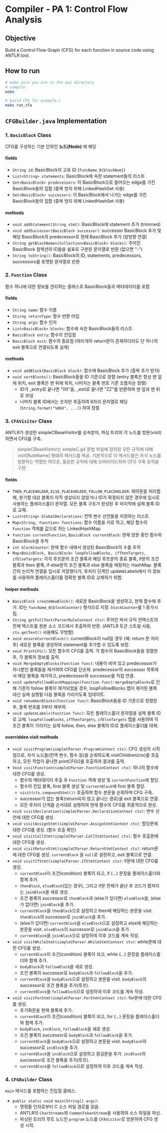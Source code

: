 # Compiler - PA 1: Control Flow Analysis

## Objective

Build a Control Flow Graph (CFG) for each function in source code using
ANTLR tool.

## How to run

```bash
# make sure you are in the pa1 directory
# compile
make 

# build CFG for example.c
make run_cfa
```

## `CFGBuilder.java` Implementation

### 1. `BasicBlock` Class

CFG를 구성하는 기본 단위인 **노드(Node)** 에 해당

#### fields

- `String id`: BasicBlock의 고유 ID (`funcName_B{blockNum}`)
- `List<String> statements`: BasicBlock에 속한 statement들의 리스트
- `Set<BasicBlock> predecessors`: 이 BasicBlock으로 들어오는 edge를 가진 BasicBlock들의 집합 (중복 방지 위해 LinkedHashSet 사용)
- `Set<BasicBlock> successors`: 이 BasicBlock에서 나가는 edge를 가진 BasicBlock들의 집합 (중복 방지 위해 LinkedHashSet 사용)

#### methods

- `void addStatement(String stmt)`: BasicBlock에 statement 추가 (trimmed)
- `void addSuccessor(BasicBlock successor)`: successor BasicBlock 추가 및 해당 BasicBlock의 predecessor로 현재 BasicBlock 추가 (양방향 연결)
- `String getBlockNames(Collection<BasicBlock> blocks)`: 주어진 BasicBlock 컬렉션의 ID들을 쉼표로 구분된 문자열로 반환 (없으면 "-")
- `String toString()`: BasicBlock의 ID, statements, predecessors, successors를 포맷된 문자열로 반환

### 2. `Function` Class

함수 하나에 대한 정보를 관리하는 클래스로 BasicBlock들과 메타데이터를 포함

#### fields

- `String name`: 함수 이름
- `Stirng returnType`: 함수 반환 타입
- `String args`: 함수 인자
- `List<BasicBlock> blocks`: 함수에 속한 BasicBlock들의 리스트
- `BasicBlock entry`: 함수의 진입점
- `BasicBlock exit`: 함수의 종료점 (여러개의 return문이 존재하더라도 단 하나의 exit 블록으로 연결되도록 설계)

#### methods

- `void addBlock(BasicBlock block)`: 함수에 BasicBlock 추가 (중복 추가 방지)
- `void sortBlocks()`: BasicBlock들을 ID 기준으로 정렬 (entry 블록은 항상 맨 앞에 위치, exit 블록은 맨 뒤에 위치, 나머지는 블록 번호 기준 오름차순 정렬)
    - ID가 _entry로 끝나면 "00"을, _exit로 끝나면 "ZZ"를 반환하여 맨 앞과 맨 뒤로 보냄
    - 나머지 블록 ID에서는 숫자만 추출하여 6자리 문자열로 패딩(`String.format("%06d", ...)`) 하여 정렬

### 3. `CFAVisitor` Class

ANTLR가 생성한 simpleCBaseVisitor를 상속받아, 파싱 트리의 각 노드를 방문(visit)하면서 CFG를 구축.

> simpleCBaseVisitor는 simpleC.g4 문법 파일에 정의된 모든 규칙에 대해 visit[RuleName] 형태의 메서드를 제공. 기본적으로 이 메서드들은 자식 노드를 방문하는 역할만 하므로, 필요한 규칙에 대해 오버라이드하여 CFG 구축 로직을 구현.

#### fields

- `THEN_PLACEHOLDER`, `ELSE_PLACEHOLDER`, `FOLLOW_PLACEHOLDER`: 제어문을 처리할 때, 분기할 대상 블록이 아직 생성되지 않았거나 ID가 확정되지 않은 경우에 임시로 사용하는 플레이스홀더 문자열. 모든 블록 구조가 완성된 후 마지막에 실제 블록 ID로 교체.
- `List<String> GlobalDeclarations`: 전역 변수 선언들을 저장하는 리스트
- `Map<String, Function> functions`: 함수 이름을 키로 하고, 해당 함수의 `Function` 객체를 값으로 하는 LinkedHashMap
- `Function currentFunction`, `BasicBlock currentBlock`: 현재 방문 중인 함수와 BasicBlock을 추적
- `int blockCounter`: 현재 함수 내에서 생성된 BasicBlock의 수를 추적
- `Map<BasicBlock, BasicBlock> loopFollowBlocks, ifThenTargets, ifElseTargets`: 각각 루프문의 조건 블록과 해당 루프문의 종료 블록, if문의 조건 블록과 then 블록, if-else문의 조건 블록과 else 블록을 매핑하는 HashMap. 블록 간의 논리적 연결을 임시로 저장했다가, 후처리 단계인 updateLabels에서 이 정보를 사용하여 플레이스홀더를 정확한 블록 ID로 교체하기 위함.


#### helper methods

- `BasicBlock createNewBlock()`: 새로운 BasicBlock을 생성하고, 현재 함수에 추가. ID는 `funcName_B{blockCounter}` 형식으로 지정. `blockCounter`를 1 증가시킴.
- `String getFullText(ParserRuleContext ctx)`: 주어진 파서 규칙 컨텍스트의 전체 텍스트를 원본 소스 코드에서 추출하여 반환. (ANTLR 토큰 스트림 사용, `ctx.getText()` 사용해도 무방함)
- `void ensureCurrentBlock()`: currentBlock이 null일 경우 (예: return 문 처리 후) 새로운 블록을 생성하여 statement를 추가할 수 있도록 보장.
- `void PrintCFG()`: 모든 함수의 CFG를 출력. 각 함수의 BasicBlock들을 정렬한 후, 각 블록의 정보를 출력.
- `void MergeEmptyBlocks(Function func)`: 내용이 비어 있고 predecessor가 하나뿐인 블록들을 제거하여 CFG를 단순화. predecessor의 successor 목록에서 해당 블록을 제거하고, predecessor와 successor를 직접 연결.
- `void updateFollowBlockMappings(Function func)`: `mergeEmptyBlocks`로 인해 기존의 follow 블록이 제거되었을 경우, loopFollowBlocks 맵이 제거된 블록 대신 실제 실행될 다음 블록을 가리키도록 업데이트.
- `void renumberBlocks(Function func)`: BasicBlock들을 ID 기준으로 정렬한 후, 블록 번호를 0부터 재부여.
- `void updateLabels(Function func)`: 모든 플레이스홀더 문자열을 실제 블록 ID로 교체. `loopFollowBlocks`, `ifThenTargets`, `ifElseTargets` 맵을 사용하여 각 조건 블록이 가리키는 실제 follow, then, else 블록의 ID로 플레이스홀더를 대체.

#### overridden visit methods

- `void visitProgram(simpleCParser.ProgramContext ctx)`: CFG 생성의 시작점으로, 자식 노드들(전역 변수, 함수 등)을 순회하도록 visitChildren(ctx)를 호출하고, 모든 작업이 끝나면 printCFG()를 호출하여 결과를 출력.
- `Void visitFunction(simpleCParser.FunctionContext ctx)`: 하나의 함수에 대한 CFG를 생성. 
    - 함수의 메타데이터 추출 후 `Function` 객체 생성 및 `currentFunction`에 할당.
    - 함수의 진입 블록, first 블록 생성 및 `currentBlock`에 first 블록 할당.
    - `visit(ctx.compoundStmt())` 호출하여 함수 본문을 순회하며 CFG 구축.
    - successor가 없는 블록(return되지 않고 끝나는 경로)을 exit 블록으로 연결.
    - 모든 후처리 단계를 순서대로 실행하여 현재 함수의 CFG를 최종적으로 완성.
- `void visitDeclaration(simpleCParser.DeclarationContext ctx)`: 변수 선언에 대한 CFG를 생성.
- `void visitAssignStmt(simpleCParser.AssignStmtContext ctx)`: 할당문에 대한 CFG를 생성. (함수 호출 확인)
- `void visitCallStmt(simpleCParser.CallStmtContext ctx)`: 함수 호출문에 대한 CFG를 생성.
- `void visitReturnStmt(simpleCParser.ReturnStmtContext ctx)`: return문에 대한 CFG를 생성. `currentBlock` 을 `null`로 설정하고, exit 블록으로 연결.
- `void visitIfStmt(simpleCParser.IfStmtContext ctx)`: if문에 대한 CFG를 생성. 
    - `currentBlock`이 조건(condition) 블록이 되고, if (...) 문장을 플레이스홀더와 함께 추가.
    - `thenBlock`, `elseBlock`(있는 경우), 그리고 if문 전체가 끝난 후 코드가 합쳐지는 `joinBlock`을 새로 생성.
    - 조건 블록의 successor로 `thenBlock`과 (else가 있다면) `elseBlock`을, (else가 없다면) `joinBlock`을 추가.
    - `currentBlock`을 `thenBlock`으로 설정하고 then에 해당하는 본문을 visit. `thenBlock`의 successor로 `joinBlock`을 추가.
    - (else가 있다면) `currentBlock`을 `elseBlock`으로 설정하고 else에 해당하는 본문을 visit. `elseBlock`의 successor로 `joinBlock`을 추가.
    - `currentBlock`을 `joinBlock`으로 설정하여 이후 코드를 계속 작성.
- `void visitWhileStmt(simpleCParser.WhileStmtContext ctx)`: while문에 대한 CFG를 생성.
    - `currentBlock`이 조건(condition) 블록이 되고, while (...) 문장을 플레이스홀더와 함께 추가.
    - `bodyBlock`과 `followBlock`을 새로 생성.
    - 조건 블록의 successor로 `bodyBlock`과 `followBlock`을 추가.
    - `currentBlock`을 `bodyBlock`으로 설정하고 본문을 visit. `bodyBlock`의 successor로 조건 블록을 추가(루프).
    - `currentBlock`을 `followBlock`으로 설정하여 이후 코드를 계속 작성.
- `void visitForStmt(simpleCParser.ForStmtContext ctx)`: for문에 대한 CFG를 생성.
    - 초기화문을 현재 블록에 추가.
    - `currentBlock`이 조건(condition) 블록이 되고, for (...) 문장을 플레이스홀더와 함께 추가.
    - `bodyBlock`, `incBlock`, `followBlock`을 새로 생성.
    - 조건 블록의 successor로 `bodyBlock`과 `followBlock`을 추가.
    - `currentBlock`을 `bodyBlock`으로 설정하고 본문을 visit. `bodyBlock`의 successor로 `incBlock`을 추가.
    - `currentBlock`을 `incBlock`으로 설정하고 증감문을 추가. `incBlock`의 successor로 조건 블록을 추가(루프).
    - `currentBlock`을 `followBlock`으로 설정하여 이후 코드를 계속 작성.

### 4. `CFGBuilder` Class

`main` 메서드를 포함하는 진입점 클래스.

- `public static void main(String[] args)`: 
    - 명령줄 인자로부터 C 소스 파일 경로를 읽음.
    - ANTLR의 `CharStreams`와 `CommonTokenStream`을 사용하여 소스 파일을 파싱.
    - 파싱된 트리의 루트 노드인 `program` 노드를 `CFAVisitor`로 방문하여 CFG 생성 시작.